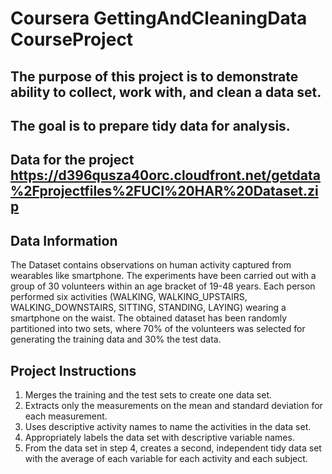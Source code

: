 # Coursera GettingAndCleaningData CourseProject

## The purpose of this project is to demonstrate ability to collect, work with, and clean a data set. 

## The goal is to prepare tidy data for analysis.

## Data for the project https://d396qusza40orc.cloudfront.net/getdata%2Fprojectfiles%2FUCI%20HAR%20Dataset.zip

## Data Information
The Dataset contains observations on human activity captured from wearables like smartphone.
The experiments have been carried out with a group of 30 volunteers within an age bracket of 19-48 years. Each person performed six activities (WALKING, WALKING_UPSTAIRS, WALKING_DOWNSTAIRS, SITTING, STANDING, LAYING) wearing a smartphone on the waist. The obtained dataset has been randomly partitioned into two sets, where 70% of the volunteers was selected for generating the training data and 30% the test data. 

## Project Instructions
1. Merges the training and the test sets to create one data set.
2. Extracts only the measurements on the mean and standard deviation for each measurement.
3. Uses descriptive activity names to name the activities in the data set.
4. Appropriately labels the data set with descriptive variable names.
5. From the data set in step 4, creates a second, independent tidy data set with the average of each variable for each activity and each subject.
